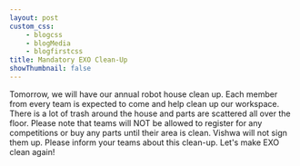 ```yaml
--- 
layout: post
custom_css: 
    - blogcss
    - blogMedia
    - blogfirstcss
title: Mandatory EXO Clean-Up
showThumbnail: false
---
```


Tomorrow, we will have our annual robot house clean up. Each member from every team is expected to come and help clean up our workspace. There is a lot of trash around the house and parts are scattered all over the floor. Please note that teams will NOT be allowed to register for any competitions or buy any parts until their area is clean. Vishwa will not sign them up. Please inform your teams about this clean-up. Let's make EXO clean again!